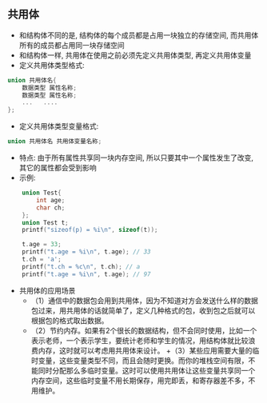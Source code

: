 ## 共用体

- 和结构体不同的是, 结构体的每个成员都是占用一块独立的存储空间, 而共用体所有的成员都占用同一块存储空间
- 和结构体一样, 共用体在使用之前必须先定义共用体类型, 再定义共用体变量
- 定义共用体类型格式:

```c
union 共用体名{
    数据类型 属性名称;
    数据类型 属性名称;
    ...   ....
};
```

- 定义共用体类型变量格式:

```c
union 共用体名 共用体变量名称;
```

- 特点: 由于所有属性共享同一块内存空间, 所以只要其中一个属性发生了改变, 其它的属性都会受到影响
- 示例:

```c
    union Test{
        int age;
        char ch;
    };
    union Test t;
    printf("sizeof(p) = %i\n", sizeof(t));

    t.age = 33;
    printf("t.age = %i\n", t.age); // 33
    t.ch = 'a';
    printf("t.ch = %c\n", t.ch); // a
    printf("t.age = %i\n", t.age); // 97
```

- 共用体的应用场景
  + （1）通信中的数据包会用到共用体，因为不知道对方会发送什么样的数据包过来，用共用体的话就简单了，定义几种格式的包，收到包之后就可以根据包的格式取出数据。
  + （2）节约内存。如果有2个很长的数据结构，但不会同时使用，比如一个表示老师，一个表示学生，要统计老师和学生的情况，用结构体就比较浪费内存，这时就可以考虑用共用体来设计。
    +（3）某些应用需要大量的临时变量，这些变量类型不同，而且会随时更换。而你的堆栈空间有限，不能同时分配那么多临时变量。这时可以使用共用体让这些变量共享同一个内存空间，这些临时变量不用长期保存，用完即丢，和寄存器差不多，不用维护。

